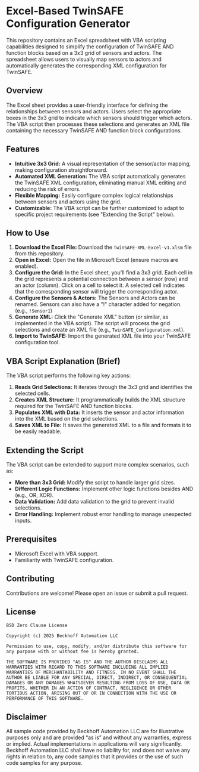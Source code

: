 # Excel-Based TwinSAFE Configuration Generator

This repository contains an Excel spreadsheet with VBA scripting capabilities designed to simplify the configuration of TwinSAFE AND function blocks based on a 3x3 grid of sensors and actors.  The spreadsheet allows users to visually map sensors to actors and automatically generates the corresponding XML configuration for TwinSAFE.

## Overview

The Excel sheet provides a user-friendly interface for defining the relationships between sensors and actors.  Users select the appropriate boxes in the 3x3 grid to indicate which sensors should trigger which actors. The VBA script then processes these selections and generates an XML file containing the necessary TwinSAFE AND function block configurations.

## Features

* **Intuitive 3x3 Grid:** A visual representation of the sensor/actor mapping, making configuration straightforward.
* **Automated XML Generation:**  The VBA script automatically generates the TwinSAFE XML configuration, eliminating manual XML editing and reducing the risk of errors.
* **Flexible Mapping:**  Easily configure complex logical relationships between sensors and actors using the grid.
* **Customizable:** The VBA script can be further customized to adapt to specific project requirements (see "Extending the Script" below).

## How to Use

1. **Download the Excel File:** Download the `TwinSAFE-XML-Excel-v1.xlsm` file from this repository.
2. **Open in Excel:** Open the file in Microsoft Excel (ensure macros are enabled).
3. **Configure the Grid:**  In the Excel sheet, you'll find a 3x3 grid.  Each cell in the grid represents a potential connection between a sensor (row) and an actor (column).  Click on a cell to select it.  A selected cell indicates that the corresponding sensor will trigger the corresponding actor.
4. **Configure the Sensors & Actors:** The Sensors and Actors can be renamed. Sensors can also have a "!" character added for negation. (e.g., `!Sensor1`)
5. **Generate XML:** Click the "Generate XML" button (or similar, as implemented in the VBA script).  The script will process the grid selections and create an XML file (e.g., `TwinSAFE_Configuration.xml`).
6. **Import to TwinSAFE:** Import the generated XML file into your TwinSAFE configuration tool.

## VBA Script Explanation (Brief)

The VBA script performs the following key actions:

1. **Reads Grid Selections:**  It iterates through the 3x3 grid and identifies the selected cells.
2. **Creates XML Structure:**  It programmatically builds the XML structure required for the TwinSAFE AND function blocks.
3. **Populates XML with Data:**  It inserts the sensor and actor information into the XML based on the grid selections.
4. **Saves XML to File:**  It saves the generated XML to a file and formats it to be easily readable.

## Extending the Script

The VBA script can be extended to support more complex scenarios, such as:

* **More than 3x3 Grid:** Modify the script to handle larger grid sizes.
* **Different Logic Functions:** Implement other logic functions besides AND (e.g., OR, XOR).
* **Data Validation:** Add data validation to the grid to prevent invalid selections.
* **Error Handling:** Implement robust error handling to manage unexpected inputs.

## Prerequisites

* Microsoft Excel with VBA support.
* Familiarity with TwinSAFE configuration.

## Contributing

Contributions are welcome!  Please open an issue or submit a pull request.

## License

```
BSD Zero Clause License

Copyright (c) 2025 Beckhoff Automation LLC

Permission to use, copy, modify, and/or distribute this software for any purpose with or without fee is hereby granted.

THE SOFTWARE IS PROVIDED "AS IS" AND THE AUTHOR DISCLAIMS ALL WARRANTIES WITH REGARD TO THIS SOFTWARE INCLUDING ALL IMPLIED WARRANTIES OF MERCHANTABILITY AND FITNESS. IN NO EVENT SHALL THE AUTHOR BE LIABLE FOR ANY SPECIAL, DIRECT, INDIRECT, OR CONSEQUENTIAL DAMAGES OR ANY DAMAGES WHATSOEVER RESULTING FROM LOSS OF USE, DATA OR PROFITS, WHETHER IN AN ACTION OF CONTRACT, NEGLIGENCE OR OTHER TORTIOUS ACTION, ARISING OUT OF OR IN CONNECTION WITH THE USE OR PERFORMANCE OF THIS SOFTWARE.
```

## Disclaimer

All sample code provided by Beckhoff Automation LLC are for illustrative purposes only and are provided “as is” and without any warranties, express or implied. Actual implementations in applications will vary significantly. Beckhoff Automation LLC shall have no liability for, and does not waive any rights in relation to, any code samples that it provides or the use of such code samples for any purpose.

